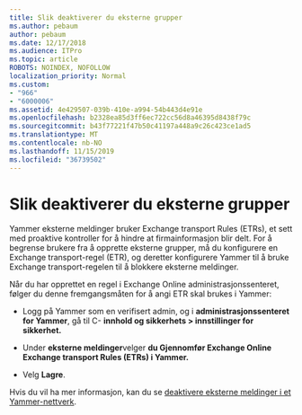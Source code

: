 ```yaml
---
title: Slik deaktiverer du eksterne grupper
ms.author: pebaum
author: pebaum
ms.date: 12/17/2018
ms.audience: ITPro
ms.topic: article
ROBOTS: NOINDEX, NOFOLLOW
localization_priority: Normal
ms.custom:
- "966"
- "6000006"
ms.assetid: 4e429507-039b-410e-a994-54b443d4e91e
ms.openlocfilehash: b2328ea85d3ff6ec722cc56d8a46395d8438f79c
ms.sourcegitcommit: b43f77221f47b50c41197a448a9c26c423ce1ad5
ms.translationtype: MT
ms.contentlocale: nb-NO
ms.lasthandoff: 11/15/2019
ms.locfileid: "36739502"
---
```

# <a name="how-to-disable-external-groups"></a>Slik deaktiverer du eksterne grupper

Yammer eksterne meldinger bruker Exchange transport Rules (ETRs), et sett med proaktive kontroller for å hindre at firmainformasjon blir delt. For å begrense brukere fra å opprette eksterne grupper, må du konfigurere en Exchange transport-regel (ETR), og deretter konfigurere Yammer til å bruke Exchange transport-regelen til å blokkere eksterne meldinger.
  
Når du har opprettet en regel i Exchange Online administrasjonssenteret, følger du denne fremgangsmåten for å angi ETR skal brukes i Yammer:
  
- Logg på Yammer som en verifisert admin, og i **administrasjonssenteret for Yammer**, gå til C- **innhold og sikkerhets \> innstillinger for sikkerhet.**

- Under **eksterne meldinger**velger **du Gjennomfør Exchange Online Exchange transport Rules (ETRs) i Yammer.**

- Velg **Lagre**.

Hvis du vil ha mer informasjon, kan du se [deaktivere eksterne meldinger i et Yammer-nettverk](https://docs.microsoft.com/yammer/work-with-external-users/disable-external-messaging).
  